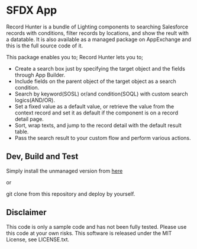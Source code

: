 # SFDX App
Record Hunter is a bundle of Lighting components to searching Salesforce records with conditions, filter records by locations, and show the reult with a datatable.
It is also available as a managed package on AppExchange and this is the full source code of it.

This package enables you to;
Record Hunter lets you to;
- Create a search box just by specifying the target object and the fields through App Builder.
- Include fields on the parent object of the target object as a search condition.
- Search by keyword(SOSL) or/and condition(SOQL) with custom search logics(AND/OR).
- Set a fixed value as a default value, or retrieve the value from the context record and set it as default if the component is on a record detail page.
- Sort, wrap texts, and jump to the record detail with the default result table.
- Pass the search result to your custom flow and perform various actions.

## Dev, Build and Test

Simply install the unmanaged version from [here](https://login.salesforce.com/packaging/installPackage.apexp?p0=04t2v000001ghvb)

or

git clone from this repository and deploy by yourself.

## Disclaimer
This code is only a sample code and has not been fully tested. Please use this code at your own risks. This software is released under the MIT License, see LICENSE.txt.